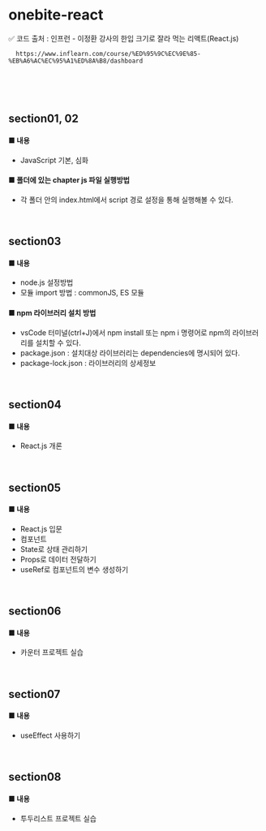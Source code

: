 # onebite-react</br>
  ✅ 코드 출처 : 인프런 - 이정환 강사의 한입 크기로 잘라 먹는 리액트(React.js)</br>
  
      https://www.inflearn.com/course/%ED%95%9C%EC%9E%85-%EB%A6%AC%EC%95%A1%ED%8A%B8/dashboard
</br>
</br>
</br>

## section01, 02</br>
#### ■ 내용</br>
- JavaScript 기본, 심화</br>
#### ■ 폴더에 있는 chapter js 파일 실행방법</br>
- 각 폴더 안의 index.html에서 script 경로 설정을 통해 실행해볼 수 있다.</br>
</br>

## section03</br>
#### ■ 내용</br>
- node.js 설정방법</br>
- 모듈 import 방법 : commonJS, ES 모듈</br>
#### ■ npm 라이브러리 설치 방법</br>
- vsCode 터미널(ctrl+J)에서 npm install 또는 npm i 명령어로 npm의 라이브러리를 설치할 수 있다.</br>
- package.json : 설치대상 라이브러리는 dependencies에 명시되어 있다.</br>
- package-lock.json : 라이브러리의 상세정보</br>
</br>

## section04</br>
#### ■ 내용</br>
- React.js 개론</br>
</br>

## section05</br>
#### ■ 내용</br>
- React.js 입문</br>
- 컴포넌트
- State로 상태 관리하기
- Props로 데이터 전달하기
- useRef로 컴포넌트의 변수 생성하기
</br>

## section06</br>
#### ■ 내용</br>
- 카운터 프로젝트 실습</br>
</br>

## section07</br>
#### ■ 내용</br>
- useEffect 사용하기</br>
</br>

## section08</br>
#### ■ 내용</br>
- 투두리스트 프로젝트 실습</br>
</br>

</br>
</br>


